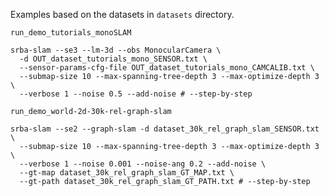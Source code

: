 Examples based on the datasets in `datasets` directory.

`run_demo_tutorials_monoSLAM`

```
srba-slam --se3 --lm-3d --obs MonocularCamera \
  -d OUT_dataset_tutorials_mono_SENSOR.txt \
  --sensor-params-cfg-file OUT_dataset_tutorials_mono_CAMCALIB.txt \
  --submap-size 10 --max-spanning-tree-depth 3 --max-optimize-depth 3 \
  --verbose 1 --noise 0.5 --add-noise # --step-by-step
```


`run_demo_world-2d-30k-rel-graph-slam`

```
srba-slam --se2 --graph-slam -d dataset_30k_rel_graph_slam_SENSOR.txt \
  --submap-size 10 --max-spanning-tree-depth 3 --max-optimize-depth 3 \
  --verbose 1 --noise 0.001 --noise-ang 0.2 --add-noise \
  --gt-map dataset_30k_rel_graph_slam_GT_MAP.txt \
  --gt-path dataset_30k_rel_graph_slam_GT_PATH.txt # --step-by-step
```


